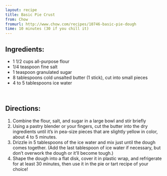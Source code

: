 ```yaml
---
layout: recipe
title: Basic Pie Crust
from: Chow
fromurl: http://www.chow.com/recipes/10746-basic-pie-dough
time: 10 minutes (30 if you chill it)
---
```


Ingredients:
------------
* 1 1/2 cups all-purpose flour
* 1/4 teaspoon fine salt
* 1 teaspoon granulated sugar
* 8 tablespoons cold unsalted butter (1 stick), cut into small pieces
* 4 to 5 tablespoons ice water

<br>

Directions:
-----------

1. Combine the flour, salt, and sugar in a large bowl and stir briefly
2. Using a pastry blender or your fingers, cut the butter into the dry ingredients until it’s in pea-size pieces that are slightly yellow in color, about 4 to 5 minutes.
3. Drizzle in 5 tablespoons of the ice water and mix just until the dough comes together. (Add the last tablespoon of ice water if necessary, but don’t overwork the dough or it’ll become tough.)
4. Shape the dough into a flat disk, cover it in plastic wrap, and refrigerate for at least 30 minutes, then use it in the pie or tart recipe of your choice!
